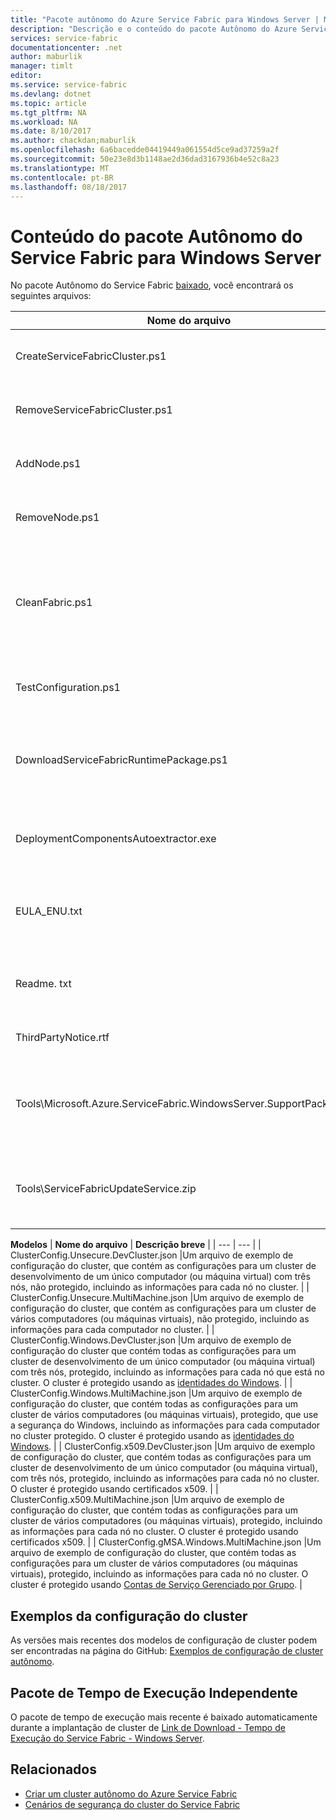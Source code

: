 ```yaml
---
title: "Pacote autônomo do Azure Service Fabric para Windows Server | Microsoft Docs"
description: "Descrição e o conteúdo do pacote Autônomo do Azure Service Fabric para Windows Server."
services: service-fabric
documentationcenter: .net
author: maburlik
manager: timlt
editor: 
ms.service: service-fabric
ms.devlang: dotnet
ms.topic: article
ms.tgt_pltfrm: NA
ms.workload: NA
ms.date: 8/10/2017
ms.author: chackdan;maburlik
ms.openlocfilehash: 6a6bacedde04419449a061554d5ce9ad37259a2f
ms.sourcegitcommit: 50e23e8d3b1148ae2d36dad3167936b4e52c8a23
ms.translationtype: MT
ms.contentlocale: pt-BR
ms.lasthandoff: 08/18/2017
---
```

# <a name="contents-of-service-fabric-standalone-package-for-windows-server"></a>Conteúdo do pacote Autônomo do Service Fabric para Windows Server
No pacote Autônomo do Service Fabric [baixado](http://go.microsoft.com/fwlink/?LinkId=730690), você encontrará os seguintes arquivos:

| **Nome do arquivo** | **Descrição breve** |
| --- | --- |
| CreateServiceFabricCluster.ps1 |Um script do PowerShell que cria o cluster usando as configurações em ClusterConfig.json. |
| RemoveServiceFabricCluster.ps1 |Um script do PowerShell que remove um cluster usando as configurações em ClusterConfig.json. |
| AddNode.ps1 |Um script do PowerShell para adicionar um nó a um cluster implantado existente na máquina atual. |
| RemoveNode.ps1 |Um script do PowerShell para remover um nó de um cluster implantado existente da máquina atual. |
| CleanFabric.ps1 |Um script do PowerShell para limpeza de uma instalação autônoma do Service Fabric do computador atual. As instalações anteriores do MSI devem ser removidas usando seus próprios desinstaladores associados. |
| TestConfiguration.ps1 |Um script do PowerShell para analisar a infraestrutura conforme especificado no Cluster.json. |
| DownloadServiceFabricRuntimePackage.ps1 |Um script do PowerShell usado para baixar o pacote mais recente do tempo de execução fora de banda, para cenários nos quais a máquina de implantação não está conectada à internet. |
| DeploymentComponentsAutoextractor.exe |Arquivo compactado de extração automática que contém os componentes de implantação usados pelos scripts do pacote autônomo. |
| EULA_ENU.txt |Os termos de licença para uso do pacote autônomo do Windows Server do Microsoft Azure Service Fabric. Você pode [baixar uma cópia do EULA](http://go.microsoft.com/fwlink/?LinkID=733084) agora. |
| Readme. txt |Um link para as notas de versão e instruções básicas de instalação. É um subconjunto das instruções neste documento. |
| ThirdPartyNotice.rtf |Aviso de software de terceiros que está no pacote. |
| Tools\Microsoft.Azure.ServiceFabric.WindowsServer.SupportPackage.zip |StandaloneLogCollector.exe, que é executado sob demanda para coletar e carregar os logs de rastreamento para a Microsoft para fins de suporte. |
| Tools\ServiceFabricUpdateService.zip |Uma ferramenta usada para habilitar a atualização automática de código para clusters que não têm acesso à Internet. Encontre mais detalhes [aqui](service-fabric-cluster-upgrade-windows-server.md)|

**Modelos** 
| **Nome do arquivo** | **Descrição breve** |
| --- | --- |
| ClusterConfig.Unsecure.DevCluster.json |Um arquivo de exemplo de configuração do cluster, que contém as configurações para um cluster de desenvolvimento de um único computador (ou máquina virtual) com três nós, não protegido, incluindo as informações para cada nó no cluster. |
| ClusterConfig.Unsecure.MultiMachine.json |Um arquivo de exemplo de configuração do cluster, que contém as configurações para um cluster de vários computadores (ou máquinas virtuais), não protegido, incluindo as informações para cada computador no cluster. |
| ClusterConfig.Windows.DevCluster.json |Um arquivo de exemplo de configuração do cluster que contém todas as configurações para um cluster de desenvolvimento de um único computador (ou máquina virtual) com três nós, protegido, incluindo as informações para cada nó que está no cluster. O cluster é protegido usando as [identidades do Windows](https://msdn.microsoft.com/library/ff649396.aspx). |
| ClusterConfig.Windows.MultiMachine.json |Um arquivo de exemplo de configuração do cluster, que contém todas as configurações para um cluster de vários computadores (ou máquinas virtuais), protegido, que use a segurança do Windows, incluindo as informações para cada computador no cluster protegido. O cluster é protegido usando as [identidades do Windows](https://msdn.microsoft.com/library/ff649396.aspx). |
| ClusterConfig.x509.DevCluster.json |Um arquivo de exemplo de configuração do cluster, que contém todas as configurações para um cluster de desenvolvimento de um único computador (ou máquina virtual), com três nós, protegido, incluindo as informações para cada nó no cluster. O cluster é protegido usando certificados x509. |
| ClusterConfig.x509.MultiMachine.json |Um arquivo de exemplo de configuração do cluster, que contém todas as configurações para um cluster de vários computadores (ou máquinas virtuais), protegido, incluindo as informações para cada nó no cluster. O cluster é protegido usando certificados x509. |
| ClusterConfig.gMSA.Windows.MultiMachine.json |Um arquivo de exemplo de configuração do cluster, que contém todas as configurações para um cluster de vários computadores (ou máquinas virtuais), protegido, incluindo as informações para cada nó no cluster. O cluster é protegido usando [Contas de Serviço Gerenciado por Grupo](https://technet.microsoft.com/en-us/library/jj128431(v=ws.11).aspx). |

## <a name="cluster-configuration-samples"></a>Exemplos da configuração do cluster
As versões mais recentes dos modelos de configuração de cluster podem ser encontradas na página do GitHub: [Exemplos de configuração de cluster autônomo](https://github.com/Azure-Samples/service-fabric-dotnet-standalone-cluster-configuration/tree/master/Samples).

## <a name="independent-runtime-package"></a>Pacote de Tempo de Execução Independente
O pacote de tempo de execução mais recente é baixado automaticamente durante a implantação de cluster de [Link de Download - Tempo de Execução do Service Fabric - Windows Server](https://go.microsoft.com/fwlink/?linkid=839354).

## <a name="related"></a>Relacionados
* [Criar um cluster autônomo do Azure Service Fabric](service-fabric-cluster-creation-for-windows-server.md)
* [Cenários de segurança do cluster do Service Fabric](service-fabric-windows-cluster-windows-security.md)
